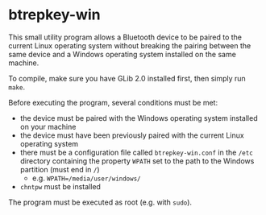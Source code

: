 # btrepkey-win

This small utility program allows a Bluetooth device to be paired to the current Linux operating system without breaking the pairing between the same device and a Windows operating system installed on the same machine. 

To compile, make sure you have GLib 2.0 installed first, then simply run `make`.

Before executing the program, several conditions must be met:

  - the device must be paired with the Windows operating system installed on your machine
  - the device must have been previously paired with the current Linux operating system
  - there must be a configuration file called `btrepkey-win.conf` in the `/etc` directory containing the property `WPATH` set to the path to the Windows partition (must end in `/`)
    - e.g. `WPATH=/media/user/windows/`
  - `chntpw` must be installed

The program must be executed as root (e.g. with `sudo`).
